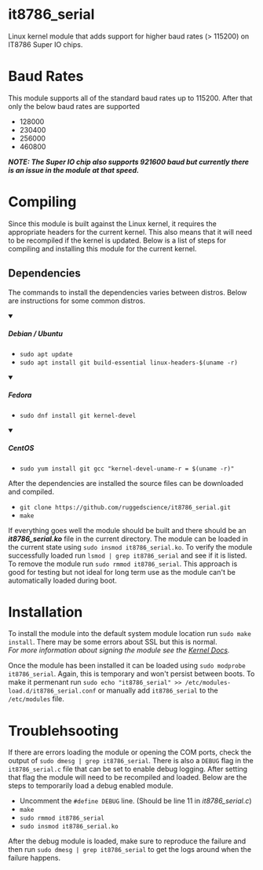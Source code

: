 # it8786_serial
Linux kernel module that adds support for higher baud rates (> 115200) on IT8786 Super IO chips.

# Baud Rates
This module supports all of the standard baud rates up to 115200. After that only the below baud rates are supported

* 128000
* 230400
* 256000
* 460800

***NOTE: The Super IO chip also supports 921600 baud but currently there is an issue in the module at that speed.***

# Compiling
Since this module is built against the Linux kernel, it requires the appropriate headers for the current kernel. This also means that it will need to be recompiled if the kernel is updated. Below is a list of steps for compiling and installing this module for the current kernel.

## Dependencies
The commands to install the dependencies varies between distros. Below are instructions for some common distros.
<details open>
<summary><h5>Debian / Ubuntu</h5></summary>

* `sudo apt update`
* `sudo apt install git build-essential linux-headers-$(uname -r)`
</details>

<details open>
<summary><h5>Fedora</h5></summary>

* `sudo dnf install git kernel-devel`
</details>

<details open>
<summary><h5>CentOS</h5></summary>

* `sudo yum install git gcc "kernel-devel-uname-r = $(uname -r)"`
</details>

After the dependencies are installed the source files can be downloaded and compiled.
* `git clone https://github.com/ruggedscience/it8786_serial.git`
* `make`

If everything goes well the module should be built and there should be an ***it8786_serial.ko*** file in the current directory. The module can be loaded in the current state using `sudo insmod it8786_serial.ko`. To verify the module successfully loaded run `lsmod | grep it8786_serial` and see if it is listed. To remove the module run `sudo rmmod it8786_serial`. This approach is good for testing but not ideal for long term use as the module can't be automatically loaded during boot.

# Installation
To install the module into the default system module location run `sudo make install`. There may be some errors about SSL but this is normal.  
*For more information about signing the module see the [Kernel Docs](https://www.kernel.org/doc/html/v4.15/admin-guide/module-signing.html).*

Once the module has been installed it can be loaded using `sudo modprobe it8786_serial`. Again, this is temporary and won't persist between boots. To make it permenant run `sudo echo "it8786_serial" >> /etc/modules-load.d/it8786_serial.conf` or manually add `it8786_serial` to the `/etc/modules` file.

# Troublehsooting
If there are errors loading the module or opening the COM ports, check the output of `sudo dmesg | grep it8786_serial`. There is also a `DEBUG` flag in the `it8786_serial.c` file that can be set to enable debug logging. After setting that flag the module will need to be recompiled and loaded. Below are the steps to temporarily load a debug enabled module.

* Uncomment the `#define DEBUG` line. (Should be line 11 in *it8786_serial.c*)
* `make`
* `sudo rmmod it8786_serial`
* `sudo insmod it8786_serial.ko`

After the debug module is loaded, make sure to reproduce the failure and then run `sudo dmesg | grep it8786_serial` to get the logs around when the failure happens.
